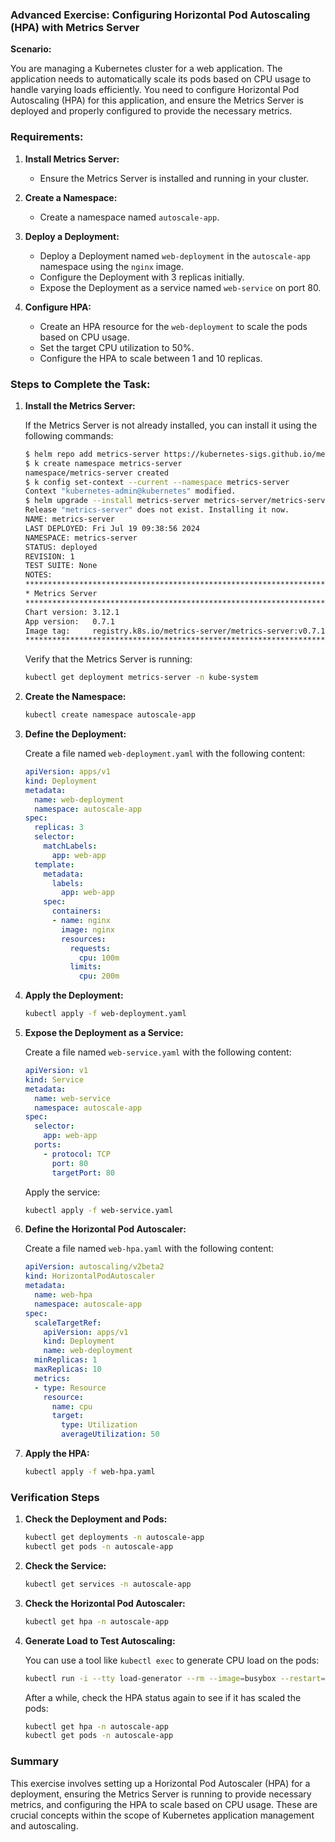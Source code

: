 ### Advanced Exercise: Configuring Horizontal Pod Autoscaling (HPA) with Metrics Server

**Scenario:**

You are managing a Kubernetes cluster for a web application. The application needs to automatically scale its pods based on CPU usage to handle varying loads efficiently. You need to configure Horizontal Pod Autoscaling (HPA) for this application, and ensure the Metrics Server is deployed and properly configured to provide the necessary metrics.

### Requirements:

1. **Install Metrics Server:**
   - Ensure the Metrics Server is installed and running in your cluster.

2. **Create a Namespace:**
   - Create a namespace named `autoscale-app`.

3. **Deploy a Deployment:**
   - Deploy a Deployment named `web-deployment` in the `autoscale-app` namespace using the `nginx` image.
   - Configure the Deployment with 3 replicas initially.
   - Expose the Deployment as a service named `web-service` on port 80.

4. **Configure HPA:**
   - Create an HPA resource for the `web-deployment` to scale the pods based on CPU usage.
   - Set the target CPU utilization to 50%.
   - Configure the HPA to scale between 1 and 10 replicas.

### Steps to Complete the Task:

1. **Install the Metrics Server:**

   If the Metrics Server is not already installed, you can install it using the following commands:

   ```bash
   $ helm repo add metrics-server https://kubernetes-sigs.github.io/metrics-server/
   $ k create namespace metrics-server
   namespace/metrics-server created
   $ k config set-context --current --namespace metrics-server
   Context "kubernetes-admin@kubernetes" modified.
   $ helm upgrade --install metrics-server metrics-server/metrics-server
   Release "metrics-server" does not exist. Installing it now.
   NAME: metrics-server
   LAST DEPLOYED: Fri Jul 19 09:38:56 2024
   NAMESPACE: metrics-server
   STATUS: deployed
   REVISION: 1
   TEST SUITE: None
   NOTES:
   ***********************************************************************
   * Metrics Server                                                      *
   ***********************************************************************
   Chart version: 3.12.1
   App version:   0.7.1
   Image tag:     registry.k8s.io/metrics-server/metrics-server:v0.7.1
   ***********************************************************************
   ```

   Verify that the Metrics Server is running:

   ```bash
   kubectl get deployment metrics-server -n kube-system
   ```

2. **Create the Namespace:**

   ```bash
   kubectl create namespace autoscale-app
   ```

3. **Define the Deployment:**

   Create a file named `web-deployment.yaml` with the following content:

   ```yaml
   apiVersion: apps/v1
   kind: Deployment
   metadata:
     name: web-deployment
     namespace: autoscale-app
   spec:
     replicas: 3
     selector:
       matchLabels:
         app: web-app
     template:
       metadata:
         labels:
           app: web-app
       spec:
         containers:
         - name: nginx
           image: nginx
           resources:
             requests:
               cpu: 100m
             limits:
               cpu: 200m
   ```

4. **Apply the Deployment:**

   ```bash
   kubectl apply -f web-deployment.yaml
   ```

5. **Expose the Deployment as a Service:**

   Create a file named `web-service.yaml` with the following content:

   ```yaml
   apiVersion: v1
   kind: Service
   metadata:
     name: web-service
     namespace: autoscale-app
   spec:
     selector:
       app: web-app
     ports:
       - protocol: TCP
         port: 80
         targetPort: 80
   ```

   Apply the service:

   ```bash
   kubectl apply -f web-service.yaml
   ```

6. **Define the Horizontal Pod Autoscaler:**

   Create a file named `web-hpa.yaml` with the following content:

   ```yaml
   apiVersion: autoscaling/v2beta2
   kind: HorizontalPodAutoscaler
   metadata:
     name: web-hpa
     namespace: autoscale-app
   spec:
     scaleTargetRef:
       apiVersion: apps/v1
       kind: Deployment
       name: web-deployment
     minReplicas: 1
     maxReplicas: 10
     metrics:
     - type: Resource
       resource:
         name: cpu
         target:
           type: Utilization
           averageUtilization: 50
   ```

7. **Apply the HPA:**

   ```bash
   kubectl apply -f web-hpa.yaml
   ```

### Verification Steps

1. **Check the Deployment and Pods:**

   ```bash
   kubectl get deployments -n autoscale-app
   kubectl get pods -n autoscale-app
   ```

2. **Check the Service:**

   ```bash
   kubectl get services -n autoscale-app
   ```

3. **Check the Horizontal Pod Autoscaler:**

   ```bash
   kubectl get hpa -n autoscale-app
   ```

4. **Generate Load to Test Autoscaling:**

   You can use a tool like `kubectl exec` to generate CPU load on the pods:

   ```bash
   kubectl run -i --tty load-generator --rm --image=busybox --restart=Never -- /bin/sh -c "while true; do wget -q -O- http://web-service.autoscale-app.svc.cluster.local; done"
   ```

   After a while, check the HPA status again to see if it has scaled the pods:

   ```bash
   kubectl get hpa -n autoscale-app
   kubectl get pods -n autoscale-app
   ```

### Summary

This exercise involves setting up a Horizontal Pod Autoscaler (HPA) for a deployment, ensuring the Metrics Server is running to provide necessary metrics, and configuring the HPA to scale based on CPU usage. These are crucial concepts within the scope of Kubernetes application management and autoscaling.
